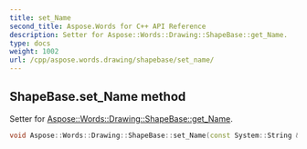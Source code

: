 ```yaml
---
title: set_Name
second_title: Aspose.Words for C++ API Reference
description: Setter for Aspose::Words::Drawing::ShapeBase::get_Name. 
type: docs
weight: 1002
url: /cpp/aspose.words.drawing/shapebase/set_name/
---
```

## ShapeBase.set_Name method


Setter for [Aspose::Words::Drawing::ShapeBase::get_Name](../get_name/).

```cpp
void Aspose::Words::Drawing::ShapeBase::set_Name(const System::String &value)
```

